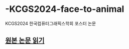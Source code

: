 # -KCGS2024-face-to-animal
KCGS2024 한국컴퓨터그래픽스학회 포스터 논문

## [원본 논문 읽기](https://github.com/Cybecho/KCGS2024-face-to-animal/blob/main/kcgs2024_face2animal.pdf)
